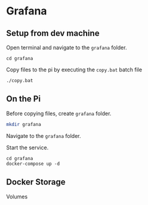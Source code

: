 # Grafana


## Setup from dev machine

Open terminal and navigate to the `grafana` folder.

```
cd grafana
```

Copy files to the pi by executing the `copy.bat` batch file

```
./copy.bat
```


## On the Pi

Before copying files, create `grafana` folder.

```bash
mkdir grafana
```

Navigate to the `grafana` folder.

Start the service.

```base
cd grafana
docker-compose up -d
```


## Docker Storage

Volumes
